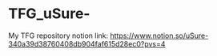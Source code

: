 # TFG_uSure-
My TFG repository
notion link: https://www.notion.so/uSure-340a39d38760408db904faf615d28ec0?pvs=4

